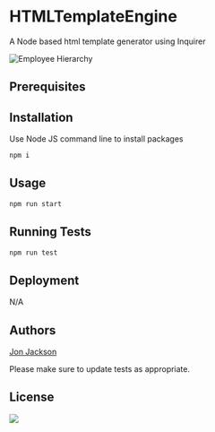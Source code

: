 # HTMLTemplateEngine

A Node based html template generator using Inquirer

![Employee Hierarchy](https://user-images.githubusercontent.com/36890724/73634091-60852580-462e-11ea-9275-1d0eeeca137a.png)

## Prerequisites

## Installation

Use Node JS command line to install packages

```bash
npm i
```

## Usage

```bash
npm run start
```

## Running Tests

```bash
npm run test
```

## Deployment

N/A

## Authors

[Jon Jackson](http://github.com/ocskier)

Please make sure to update tests as appropriate.

## License
<img src="https://img.shields.io/static/v1?label=LICENSE&message=MIT&color=BLUE">
